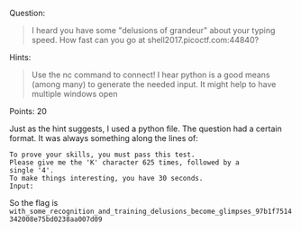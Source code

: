 Question: 
>I heard you have some "delusions of grandeur" about your typing speed. How fast can you go at shell2017.picoctf.com:44840?

Hints:
>Use the nc command to connect!
>I hear python is a good means (among many) to generate the needed input.
>It might help to have multiple windows open

Points: 20

Just as the hint suggests, I used a python file. The question had a certain format. It was always something along the lines of:

```
To prove your skills, you must pass this test.
Please give me the 'K' character 625 times, followed by a 
single '4'.
To make things interesting, you have 30 seconds.
Input:
```

So the flag is `with_some_recognition_and_training_delusions_become_glimpses_97b1f7514342008e75bd0238aa007d09`
